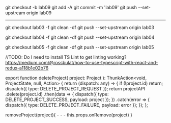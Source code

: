 git checkout -b lab09
git add -A
git commit -m 'lab09'
git push --set-upstream origin lab09

---

git checkout lab03 -f
git clean -df
git push --set-upstream origin lab03

git checkout lab04 -f
git clean -df
git push --set-upstream origin lab04

git checkout lab05 -f
git clean -df
git push --set-upstream origin lab05

//TODO: Do I need to install TS Lint to get linting working?
https://medium.com/@rossbulat/how-to-use-typescript-with-react-and-redux-a118b1e02b76

export function deleteProject(
project: Project
): ThunkAction<void, ProjectState, null, Action<string>> {
return (dispatch: any) => {
if (!project.id) return;
dispatch({ type: DELETE_PROJECT_REQUEST });
return projectAPI
.delete(project.id)
.then(data => {
dispatch({ type: DELETE_PROJECT_SUCCESS, payload: project });
})
.catch(error => {
dispatch({ type: DELETE_PROJECT_FAILURE, payload: error });
});
};

removeProject(project){ - - -
this.props.onRemove(project)
}
